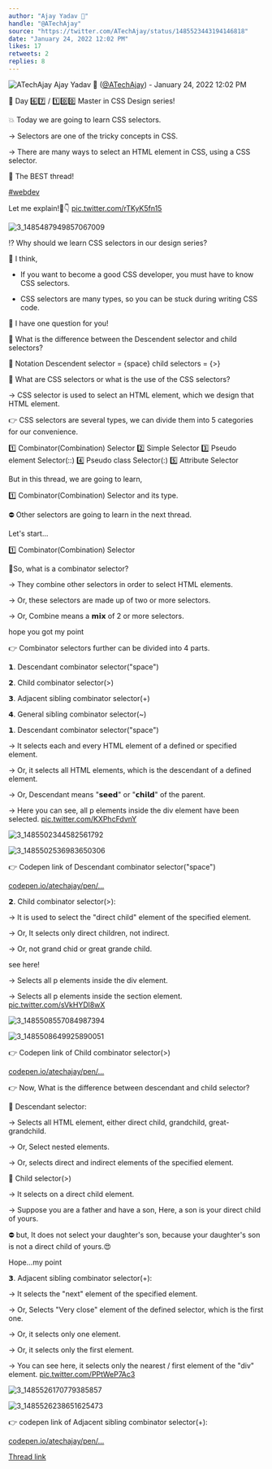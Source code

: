 ```yaml
---
author: "Ajay Yadav 🎯"
handle: "@ATechAjay"
source: "https://twitter.com/ATechAjay/status/1485523443194146818"
date: "January 24, 2022 12:02 PM"
likes: 17
retweets: 2
replies: 8
---
```

![ATechAjay](https://pbs.twimg.com/profile_images/1485567675111981057/mLsrcZdB_normal.jpg)
Ajay Yadav 🎯 ([@ATechAjay](https://twitter.com/ATechAjay)) - January 24, 2022 12:02 PM

💚 Day 6️⃣7️⃣ / 1️⃣0️⃣0️⃣ Master in CSS Design series!

💥 Today we are going to learn CSS selectors.

→ Selectors are one of the tricky concepts in CSS.

→ There are many ways to select an HTML element in CSS, using a CSS selector.

📌 The BEST thread!

[#webdev](https://twitter.com/hashtag/webdev) 

Let me explain!🧵👇 [pic.twitter.com/rTKyK5fn15](https://twitter.com/ATechAjay/status/1485523443194146818/photo/1)

![3_1485487949857067009](https://pbs.twimg.com/media/FJ2Da4FakAEFYS_.jpg)

⁉ Why should we learn CSS selectors in our design series?

🤔 I think,

- If you want to become a good CSS developer, you must have to know CSS selectors.

- CSS selectors are many types, so you can be stuck during writing CSS code.

👀 I have one question for you!

🤔 What is the difference between the Descendent selector and child selectors?

📌 Notation
Descendent selector = {space}
child selectors = {>}

🤔 What are CSS selectors or what is the use of the CSS selectors?

→ CSS selector is used to select an HTML element, which we design that HTML element.

👉 CSS selectors are several types, we can divide them into 5 categories for our convenience.

1️⃣ Combinator(Combination) Selector
2️⃣ Simple Selector
3️⃣ Pseudo element Selector(::)
4️⃣ Pseudo class Selector(:)
5️⃣ Attribute Selector

But in this thread, we are going to learn, 

1️⃣ Combinator(Combination) Selector and its type.

⛔ Other selectors are going to learn in the next thread.

Let's start...

1️⃣ Combinator(Combination) Selector

🤔So, what is a combinator selector?

→ They combine other selectors in order to select HTML elements.

→ Or, these selectors are made up of two or more selectors.

→ Or, Combine means a 𝗺𝗶𝘅 of 2 or more selectors.

hope you got my point

👉 Combinator selectors further can be divided into 4 parts.

𝟭. Descendant combinator selector("space")

𝟮. Child combinator selector(>)

𝟯. Adjacent sibling combinator selector(+)

𝟰. General sibling combinator selector(~)

𝟭. Descendant combinator selector("space")

→ It selects each and every HTML element of a defined or specified element.

→ Or, it selects all HTML elements, which is the descendant of a defined element.

→ Or, Descendant means "𝘀𝗲𝗲𝗱" or "𝗰𝗵𝗶𝗹𝗱" of the parent.

→ Here you can see, all p elements inside the div element have been selected. [pic.twitter.com/KXPhcFdvnY](https://twitter.com/ATechAjay/status/1485523475607736321/photo/1)

![3_1485502344582561792](https://pbs.twimg.com/media/FJ2QgwnagAAoTxx.jpg)

![3_1485502536983650306](https://pbs.twimg.com/media/FJ2Qr9XaIAIxSrN.jpg)

👉 Codepen link of Descendant combinator selector("space")

[codepen.io/atechajay/pen/…](https://codepen.io/atechajay/pen/GROKjKW?editors=1100)

𝟮. Child combinator selector(>):

→ It is used to select the "direct child" element of the specified element.

→ Or, It selects only direct children, not indirect.

→ Or, not grand chid or great grande child.

see here!

→ Selects all p elements inside the div element.

→ Selects all p elements inside the section element. [pic.twitter.com/sVkHYDl8wX](https://twitter.com/ATechAjay/status/1485523488765263873/photo/1)

![3_1485508557084987394](https://pbs.twimg.com/media/FJ2WKX_akAIq_yn.jpg)

![3_1485508649925890051](https://pbs.twimg.com/media/FJ2WPx2aUAMegVJ.jpg)

👉 Codepen link of Child combinator selector(>)

[codepen.io/atechajay/pen/…](https://codepen.io/atechajay/pen/bGYbwEv)

👉 Now, What is the difference between descendant and child selector?

📌 Descendant selector:

→ Selects all HTML element, either direct child, grandchild, great-grandchild.

→ Or, Select nested elements.

→ Or, selects direct and indirect elements of the specified element.

📌 Child selector(>)

→ It selects on a direct child element.

→ Suppose you are a father and have a son, Here, a son is your direct child of yours.

⛔ but, It does not select your daughter's son, because your daughter's son is not a direct child of yours.😍

Hope...my point

𝟯. Adjacent sibling combinator selector(+):

→ It selects the "next" element of the specified element.

→ Or, Selects "Very close" element of the defined selector, which is the first one.

→ Or, it selects only one element.

→ Or, it selects only the first element.

→ You can see here, it selects only the nearest / first element of the "div" element. [pic.twitter.com/PPtWeP7Ac3](https://twitter.com/ATechAjay/status/1485526884125659138/photo/1)

![3_1485526170779385857](https://pbs.twimg.com/media/FJ2mLoHaAAEepBh.jpg)

![3_1485526238651625473](https://pbs.twimg.com/media/FJ2mPk9aMAEryjP.jpg)

👉 codepen link of Adjacent sibling combinator selector(+):

[codepen.io/atechajay/pen/…](https://codepen.io/atechajay/pen/JjOPROX)

[Thread link](https://twitter.com/ATechAjay/status/1485523443194146818)